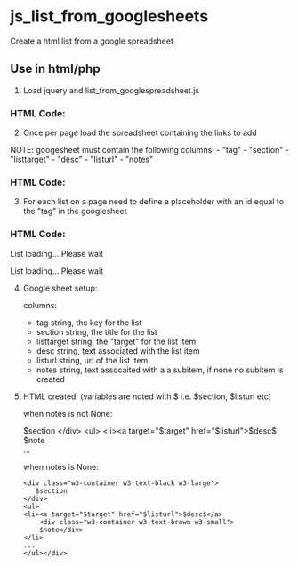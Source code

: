 # js_list_from_googlesheets
Create a html list from a google spreadsheet


## Use in html/php

1. Load jquery and list_from_googlespreadsheet.js

  ### HTML Code: 
  <!-- Requires jquery and the list_from_googlespreadsheet.js -->
  <script src="jquery-1.12.3.js"></script>
  <script type="text/javascript" src="list_from_googlespreadsheet.js"></script>
  
2. Once per page load the spreadsheet containing the links to add

  NOTE: googesheet must contain the following columns:
    - "tag"
    - "section"
    - "listtarget"
    - "desc"
    - "listurl"
    - "notes"
    
  ### HTML Code: 
  <!-- Load the spreadsheet once per page -->
  <script type="text/javascript">
    var thedatatable = [];
    var spreadsheetkey = "12W99mv2eN0ZX2P1t6jP3_oZUL2JF5BJqL5BI7CVVdfU";
    thedatatable = makeList(spreadsheetkey);
  </script>
  
3. For each list on a page need to define a placeholder with an id equal to the "tag" in the googlesheet
  
  ### HTML Code: 
  <!-- List 1 -->
  <p id="item-key1">	List loading... Please wait  </p>
  
  <!-- Get all items in spread sheet and create list in <p> with id="item-key1" -->
  <script type="text/javascript">
    var id = "item-key1";
    filterList(id, thedatatable);
  </script>
  
  <!-- List 2 -->
  <p id="item-key2">	List loading... Please wait  </p>
  
  <!-- Get all items in spread sheet and create list in <p> with id="item-key2" -->
  <script type="text/javascript">
    var id = "item-key2";
    filterList(id, thedatatable);
  </script>
  
4. Google sheet setup:

    columns:
    - tag         string, the key for the list
    - section     string, the title for the list
    - listtarget  string, the "target" for the list item
    - desc        string, text associated with the list item
    - listurl     string, url of the list item
    - notes       string, text assocaited with a a subitem, if none no subitem is created
    
5. HTML created:
    (variables are noted with $  i.e. $section, $listurl etc)
      
    when notes is not None:
       <div class="w3-container w3-text-black w3-large">
          $section
       </div>
       <ul>
       <li><a target="$target" href="$listurl">$desc$</a>
           <div class="w3-container w3-text-brown w3-small">
           $note</div>
       </li>
       ...
       </ul></div>
       
       
     when notes is None:
     
       <div class="w3-container w3-text-black w3-large">
          $section
       </div>
       <ul>
       <li><a target="$target" href="$listurl">$desc$</a>
           <div class="w3-container w3-text-brown w3-small">
           $note</div>
       </li>
       ...
       </ul></div>
      
       


